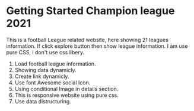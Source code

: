 # Getting Started Champion league 2021

This is a football League related website, here showing 21 leagues information. If click explore button then show league information. I am use pure CSS, i don't use css libery. 

1. Load football league information.
2. Showing data dynamicly.
3. Create link dynamicly.
4. Use font Awesome social Icon.
5. Using conditional Image in details section.
6. This is responsive website using pure css.
7. Use data distructuring.



